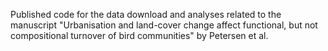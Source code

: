 Published code for the data download and analyses related to the manuscript "Urbanisation and land-cover change affect functional, but not compositional turnover of bird communities" by Petersen et al.
